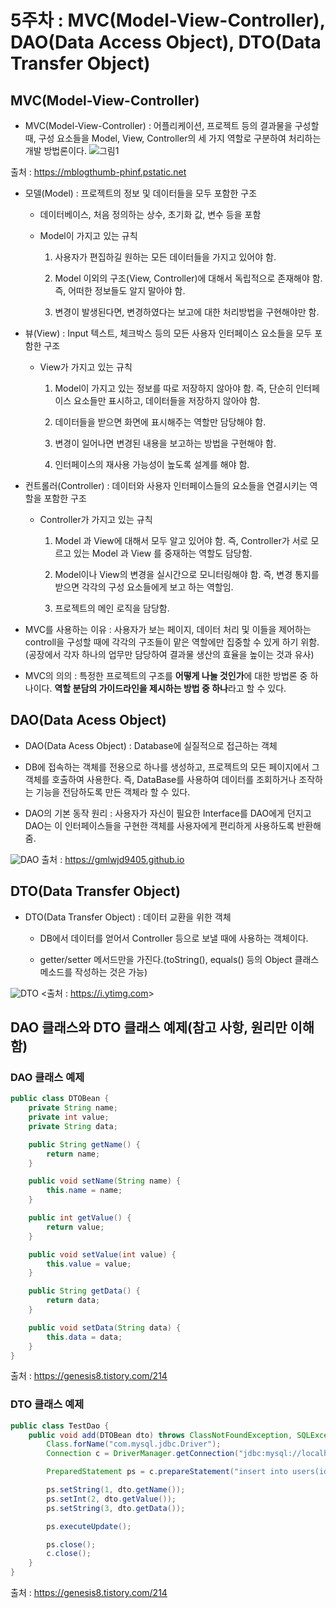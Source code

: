 # 5주차 : MVC(Model-View-Controller), DAO(Data Access Object), DTO(Data Transfer Object)

## **MVC(Model-View-Controller)**

* MVC(Model-View-Controller) : 어플리케이션, 프로젝트 등의 결과물을 구성할 때, 구성 요소들을 Model, View, Controller의 세 가지 역할로 구분하여 처리하는 개발 방법론이다.
![그림1](https://mblogthumb-phinf.pstatic.net/MjAxNzAzMjVfMjUw/MDAxNDkwNDM4NzI4MTIy.4ZtITJJKJW_Nj1gKST0BhKMAzqmMaYIj9PobYJMFD4Ig.xTHT-0qyRKXsA4nZ2xKPNeCxeU2-tLIc-4oyrWq5WBgg.PNG.jhc9639/mvc_role_diagram.png?type=w800)

출처 : <https://mblogthumb-phinf.pstatic.net>

* 모델(Model) : 프로젝트의 정보 및 데이터들을 모두 포함한 구조
  * 데이터베이스, 처음 정의하는 상수, 초기화 값, 변수 등을 포함

  * Model이 가지고 있는 규칙
    1. 사용자가 편집하길 원하는 모든 데이터들을 가지고 있어야 함.

    2. Model 이외의 구조(View, Controller)에 대해서 독립적으로 존재해야 함. 즉, 어떠한 정보들도 알지 말아야 함.

    3. 변경이 발생된다면, 변경하였다는 보고에 대한 처리방법을 구현해야만 함.
  
* 뷰(View) : Input 텍스트, 체크박스 등의 모든 사용자 인터페이스 요소들을 모두 포함한 구조

  * View가 가지고 있는 규칙
    1. Model이 가지고 있는 정보를 따로 저장하지 않아야 함. 즉, 단순히 인터페이스 요소들만 표시하고, 데이터들을 저장하지 않아야 함.

    2. 데이터들을 받으면 화면에 표시해주는 역할만 담당해야 함.

    3. 변경이 일어나면 변경된 내용을 보고하는 방법을 구현해야 함.

    4. 인터페이스의 재사용 가능성이 높도록 설계를 해야 함.

* 컨트롤러(Controller) : 데이터와 사용자 인터페이스들의 요소들을 연결시키는 역할을 포함한 구조

  * Controller가 가지고 있는 규칙

    1. Model 과 View에 대해서 모두 알고 있어야 함. 즉, Controller가 서로 모르고 있는 Model 과 View 를 중재하는 역할도 담당함.

    2. Model이나 View의 변경을 실시간으로 모니터링해야 함. 즉, 변경 통지를 받으면 각각의 구성 요소들에게 보고 하는 역할임.

    3. 프로젝트의 메인 로직을 담당함.

* MVC를 사용하는 이유 : 사용자가 보는 페이지, 데이터 처리 및 이들을 제어하는 controll을 구성할 때에 각각의 구조들이 맡은 역할에만 집중할 수 있게 하기 위함.(공장에서 각자 하나의 업무만 담당하여 결과물 생산의 효율을 높이는 것과 유사)

* MVC의 의의 : 특정한 프로젝트의 구조를 **어떻게 나눌 것인가**에 대한 방법론 중 하나이다. **역할 분담의 가이드라인을 제시하는 방법 중 하나**라고 할 수 있다.

## **DAO(Data Acess Object)**

* DAO(Data Acess Object) : Database에 실질적으로 접근하는 객체

* DB에 접속하는 객체를 전용으로 하나를 생성하고, 프로젝트의 모든 페이지에서 그 객체를 호출하여 사용한다. 즉, DataBase를 사용하여 데이터를 조회하거나 조작하는 기능을 전담하도록 만든 객체라 할 수 있다.

* DAO의 기본 동작 원리 : 사용자가 자신이 필요한 Interface를 DAO에게 던지고 DAO는 이 인터페이스들을 구현한 객체를 사용자에게 편리하게 사용하도록 반환해줌.

![DAO](https://gmlwjd9405.github.io/images/setting-for-dbprogramming/dao-structure.png)
출처 : <https://gmlwjd9405.github.io>

## **DTO(Data Transfer Object)**

* DTO(Data Transfer Object) : 데이터 교환을 위한 객체

  * DB에서 데이터를 얻어서 Controller 등으로 보낼 때에 사용하는 객체이다.

  * getter/setter 메서드만을 가진다.(toString(), equals() 등의 Object 클래스 메소드를 작성하는 것은 가능)

![DTO](https://i.ytimg.com/vi/GIZ8HFjsIlE/maxresdefault.jpg)
<출처 : <https://i.ytimg.com>>
  
## DAO 클래스와 DTO 클래스 예제(참고 사항, 원리만 이해함)

### DAO 클래스 예제

``` java
public class DTOBean {
    private String name;
    private int value;
    private String data;

    public String getName() {
        return name;
    }

    public void setName(String name) {
        this.name = name;
    }

    public int getValue() {
        return value;
    }

    public void setValue(int value) {
        this.value = value;
    }

    public String getData() {
        return data;
    }

    public void setData(String data) {
        this.data = data;
    }
}
```

출처 : <https://genesis8.tistory.com/214>

### DTO 클래스 예제

``` java
public class TestDao {
    public void add(DTOBean dto) throws ClassNotFoundException, SQLException {
        Class.forName("com.mysql.jdbc.Driver");
        Connection c = DriverManager.getConnection("jdbc:mysql://localhost/springbook", "spring", "book");

        PreparedStatement ps = c.prepareStatement("insert into users(id, name, password) value(?, ?, ?)");

        ps.setString(1, dto.getName());
        ps.setInt(2, dto.getValue());
        ps.setString(3, dto.getData());

        ps.executeUpdate();

        ps.close();
        c.close();
    }
}
```

출처 : <https://genesis8.tistory.com/214>
